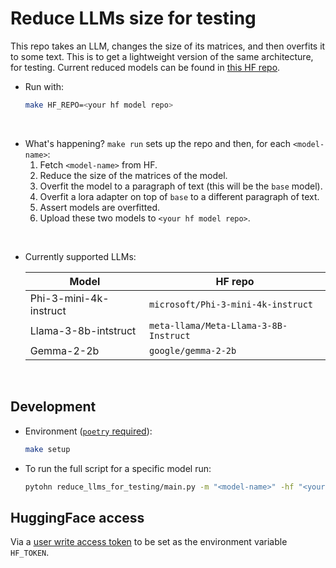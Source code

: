 # Reduce LLMs size for testing

This repo takes an LLM, changes the size of its matrices, and then overfits it to some text.
This is to get a lightweight version of the same architecture, for testing.
Current reduced models can be found in [this HF repo](https://huggingface.co/ltoniazzi/reduce-llms-for-testing).

- Run with:
    ```bash
    make HF_REPO=<your hf model repo>
    ```

<br>

- What's happening? `make run` sets up the repo and then, for each `<model-name>`:
    1. Fetch `<model-name>` from HF.
    2. Reduce the size of the matrices of the model.
    3. Overfit the model to a paragraph of text (this will be the `base` model).
    4. Overfit a lora adapter on top of `base` to a different paragraph of text.
    5. Assert models are overfitted.
    6. Upload these two models to `<your hf model repo>`.

<br>

- Currently supported LLMs:

    |Model|HF repo|
    |---|---|
    |Phi-3-mini-4k-instruct| `microsoft/Phi-3-mini-4k-instruct`|
    |Llama-3-8b-intstruct| `meta-llama/Meta-Llama-3-8B-Instruct`|
    |Gemma-2-2b| `google/gemma-2-2b`|


<br>

## Development

- Environment ([`poetry` required](https://python-poetry.org/docs/)):
    ```bash
    make setup
    ```

- To run the full script for a specific model run:
    ```bash
    pytohn reduce_llms_for_testing/main.py -m "<model-name>" -hf "<your hf model repo>"
    ```


## HuggingFace access

Via a [user write access token](https://huggingface.co/docs/hub/en/security-tokens) to be set as the environment variable `HF_TOKEN`.
